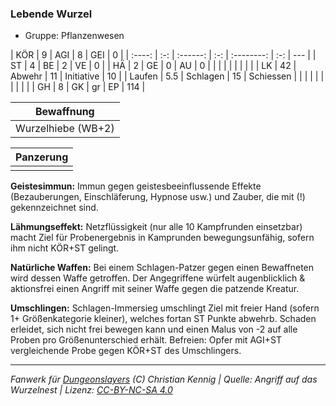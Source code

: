 ### Lebende Wurzel

- Gruppe: Pflanzenwesen

|  KÖR   |  9  |   AGI    |  8  |    GEI     |  0  |
| :----: | :-: | :------: | :-: | :--------: | :-: | --- |
|   ST   |  4  |    BE    |  2  |     VE     |  0  |
|   HÄ   |  2  |    GE    |  0  |     AU     |  0  |
|        |     |          |     |            |     |     |
|   LK   | 42  |  Abwehr  | 11  | Initiative | 10  |
| Laufen | 5.5 | Schlagen | 15  | Schiessen  |     |
|        |     |          |     |            |     |     |
|   GH   |  8  |    GK    | gr  |     EP     | 114 |

|     Bewaffnung     |
| :----------------: |
| Wurzelhiebe (WB+2) |

| Panzerung |
| :-------: |
|           |

**Geistesimmun:** Immun gegen geistesbeeinflussende Effekte (Bezauberungen, Einschläferung, Hypnose usw.) und Zauber, die mit (!) gekennzeichnet sind.

**Lähmungseffekt:** Netzflüssigkeit (nur alle 10 Kampfrunden einsetzbar) macht Ziel für Probenergebnis in Kamprunden bewegungsunfähig, sofern ihm nicht KÖR+ST gelingt.

**Natürliche Waffen:** Bei einem Schlagen-Patzer gegen einen Bewaffneten wird dessen Waffe getroffen. Der Angegriffene würfelt augenblicklich & aktionsfrei einen Angriff mit seiner Waffe gegen die patzende Kreatur.

**Umschlingen:** Schlagen-Immersieg umschlingt Ziel mit freier Hand (sofern 1+ Größenkategorie kleiner), welches fortan ST Punkte abwehrb. Schaden erleidet, sich nicht frei bewegen kann und einen Malus von -2 auf alle Proben pro Größenunterschied erhält. Befreien: Opfer mit AGI+ST vergleichende Probe gegen KÖR+ST des Umschlingers.

---

_Fanwerk für [Dungeonslayers](https://www.dungeonslayers.net/) (C) Christian Kennig | Quelle: Angriff auf das Wurzelnest | Lizenz: [CC-BY-NC-SA 4.0](https://creativecommons.org/licenses/by-nc-sa/4.0/deed.de)_
